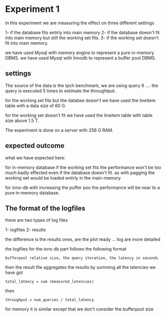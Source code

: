 # Experiment 1

in this experiment we are measuring the effect on three different settings

1- if the database fits entirly into main memory
2- if the database doesn't fit into main memory but still the working set fits.
3- if the working set doesn't fit into main memory.


we have used Mysql with memory engine to represent a pure in-memory DBMS.
we have used Mysql with Innodb to represent a buffer pool DBMS.

## settings

The source of the data is the tpch benchmark, we are using query 6 .... the query is executed 5 times to estimate the throughtput.

for the working set fits but the databse doesn't we have used the lineitem table
with a data size of 60 G.

for the working set doesn't fit we have used the lineitem table with table size above 1.5 T.

The experiment is done on a server with 256 G RAM.

## expected outcome

what we have expected here:

for in-memory database if the working set fits the performance won't be too much badly effected even if the database doesn't fit. as with pagging the working set would be loaded entirly in the main-memory

for inno-db with increasing the puffer poo the performance will be near to a pure in-memory database. 


## The format of the logfiles

there are two types of log files

1- logfiles
2- results

the difference is the results ones, are the plot ready ... log are more detailed

the logfiles for the inno db part follows the following format

	bufferpool relative size, the query iteration, the latency in seconds

then the result file aggregates the results by summing all the latencies we have got

	total_latency = sum (measured_latencies)

then

	throughput = num_queries / total_latency

for memory it is similar except that we don't consider the bufferpool size



